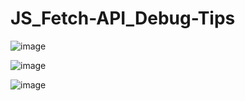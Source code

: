 # JS_Fetch-API_Debug-Tips

![image](https://github.com/user-attachments/assets/1a8b6f27-5da1-4ea7-ab8e-fe2a6c73548e)

![image](https://github.com/user-attachments/assets/9c151542-0ade-44dd-b693-3989987b43b1)

![image](https://github.com/user-attachments/assets/a178fcb2-cb14-49d1-8fda-3fa56ef9de9c)

